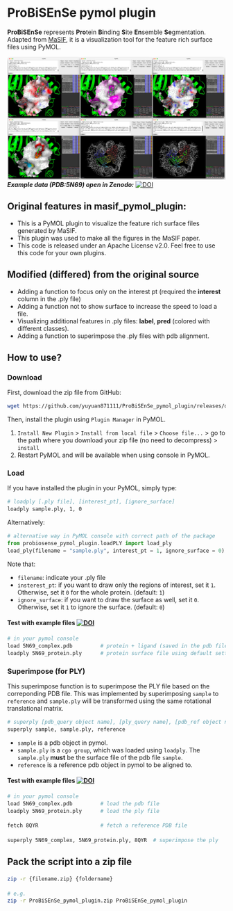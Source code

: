 # ProBiSEnSe pymol plugin
**ProBiSEnSe** represents **Pro**tein **Bi**nding **S**ite **En**semble **Se**gmentation.  
Adapted from [MaSIF](https://github.com/LPDI-EPFL/masif/tree/master/source/masif_pymol_plugin), it is a visualization tool for the feature rich surface files using PyMOL.   

![examples](./img/examples.jpg)
***Example data (PDB:5N69) open in Zenodo:*** [![DOI](https://zenodo.org/badge/DOI/10.5281/zenodo.14950638.svg)](https://doi.org/10.5281/zenodo.14950638)


## Original features in masif_pymol_plugin:
* This is a PyMOL plugin to visualize the feature rich surface files generated by MaSIF. 
* This plugin was used to make all the figures in the MaSIF paper. 
* This code is released under an Apache License v2.0. Feel free to use this code for your own plugins.

## Modified (differed) from the original source
* Adding a function to focus only on the interest pt (required the **interest** column in the .ply file)  
* Adding a function not to show surface to increase the speed to load a file.  
* Visualizing additional features in .ply files: **label**, **pred** (colored with different classes).  
* Adding a function to superimpose the .ply files with pdb alignment.  


## How to use?
### Download
First, download the zip file from GitHub:   
```bash
wget https://github.com/yuyuan871111/ProBiSEnSe_pymol_plugin/releases/download/0.1.1/ProBiSEnSe_pymol_plugin.zip
```
Then, install the plugin using `Plugin Manager` in PyMOL.
1. `Install New Plugin` > `Install from local file` > `Choose file...` > go to the path where you download your zip file (no need to decompress) > `install`   
2. Restart PyMOL and will be available when using console in PyMOL.  


### Load
If you have installed the plugin in your PyMOL, simply type:
```bash
# loadply [.ply file], [interest_pt], [ignore_surface]
loadply sample.ply, 1, 0
```

Alternatively:   
```python
# alternative way in PyMOL console with correct path of the package
from probiosense_pymol_plugin.loadPLY import load_ply
load_ply(filename = "sample.ply", interest_pt = 1, ignore_surface = 0)
```
Note that:
* `filename`: indicate your .ply file
* `insterest_pt`: if you want to draw only the regions of interest, set it `1`. Otherwise, set it `0` for the whole protein. (default: `1`)
* `ignore_surface`: if you want to draw the surface as well, set it `0`. Otherwise, set it `1` to ignore the surface. (default: `0`)

#### Test with example files [![DOI](https://zenodo.org/badge/DOI/10.5281/zenodo.14950638.svg)](https://doi.org/10.5281/zenodo.14950638)
```bash
# in your pymol console
load 5N69_complex.pdb         # protein + ligand (saved in the pdb file)   
loadply 5N69_protein.ply      # protein surface file using default settings
```

### Superimpose (for PLY)
This superimpose function is to superimpose the PLY file based on the correponding PDB file. This was implemented by superimposing `sample` to `reference` and `sample.ply` will be transformed using the same rotational translational matrix.   
```bash
# superply [pdb_query object name], [ply_query name], [pdb_ref object name]
superply sample, sample.ply, reference
```
* `sample` is a pdb object in pymol.
* `sample.ply` is a `cgo group`, which was loaded using `loadply`. The `sample.ply` **must** be the surface file of the pdb file `sample`.  
*  `reference` is a reference pdb object in pymol to be aligned to.

#### Test with example files [![DOI](https://zenodo.org/badge/DOI/10.5281/zenodo.14950638.svg)](https://doi.org/10.5281/zenodo.14950638)
```bash
# in your pymol console
load 5N69_complex.pdb         # load the pdb file
loadply 5N69_protein.ply      # load the ply file 

fetch 8QYR                    # fetch a reference PDB file

superply 5N69_complex, 5N69_protein.ply, 8QYR  # superimpose the ply 
```

## Pack the script into a zip file
```bash
zip -r {filename.zip} {foldername}

# e.g.
zip -r ProBiSEnSe_pymol_plugin.zip ProBiSEnSe_pymol_plugin
```
